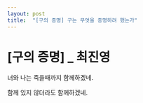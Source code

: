 ```yaml
---
layout: post
title:  "[구의 증명] 구는 무엇을 증명하려 했는가"
---
```


# [구의 증명] _ 최진영

너와 나는 죽을때까지 함께하겠네.

함께 있지 않더라도 함께하겠네.
